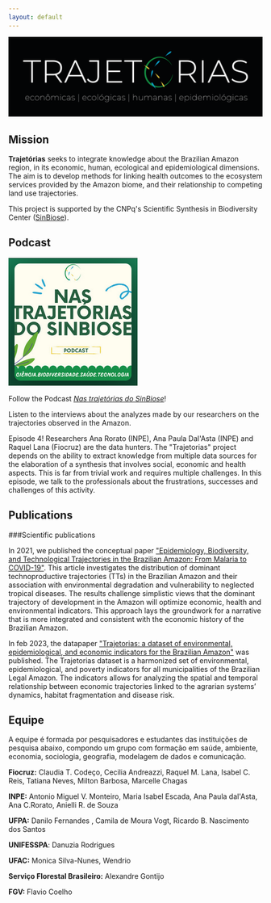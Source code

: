 ```yaml
---
layout: default
---
```


![Branching](/assets/img/logo-preto.png)

## Mission

**Trajetórias** seeks to integrate knowledge about the Brazilian Amazon region, in its economic, human, ecological and epidemiological dimensions. The aim is to develop methods for linking health outcomes to the ecosystem services provided by the Amazon biome, and their relationship to competing land use trajectories.

This project is supported by the CNPq's Scientific Synthesis in Biodiversity Center ([SinBiose](http://www.sinbiose.cnpq.br/web/sinbiose)).  

## Podcast 

![Branching](images/podcast-logo.png)

Follow the Podcast [*Nas trajetórias do SinBiose*](https://open.spotify.com/show/1hBMRZolQvwUdQy6SnconS)!

Listen to the interviews about the analyzes made by our researchers on the trajectories observed in the Amazon. 

Episode 4! Researchers Ana Rorato (INPE), Ana Paula Dal'Asta (INPE) and Raquel Lana (Fiocruz) are the data hunters. The "Trajetorias" project depends on the ability to extract knowledge from multiple data sources for the elaboration of a synthesis that involves social, economic and health aspects. This is far from trivial work and requires multiple challenges. In this episode, we talk to the professionals about the frustrations, successes and challenges of this activity.

## Publications

###Scientific publications

In 2021, we published the conceptual paper ["Epidemiology, Biodiversity, and Technological Trajectories in the Brazilian Amazon: From Malaria to COVID-19"](https://doi.org/10.3389/fpubh.2021.647754). This article investigates the distribution of dominant technoproductive trajectories (TTs) in the Brazilian Amazon and their association with environmental degradation and vulnerability to neglected tropical diseases. The results challenge simplistic views that the dominant trajectory of development in the Amazon will optimize economic, health and environmental indicators. This approach lays the groundwork for a narrative that is more integrated and consistent with the economic history of the Brazilian Amazon.

In feb 2023, the datapaper ["Trajetorias: a dataset of environmental, epidemiological, and economic indicators for the Brazilian Amazon"](https://www.nature.com/articles/s41597-023-01962-1) was published. The Trajetorias dataset is a harmonized set of environmental, epidemiological, and poverty indicators for all municipalities of the Brazilian Legal Amazon. The indicators allows for analyzing the spatial and temporal relationship between economic trajectories linked to the agrarian systems’ dynamics, habitat fragmentation and disease risk.  

## Equipe 

A equipe é formada por pesquisadores e estudantes das instituições de pesquisa abaixo, compondo um grupo com formação em saúde, ambiente, economia, sociologia, geografia, modelagem de dados e comunicação. 

**Fiocruz:** Claudia T. Codeço, Cecilia Andreazzi, Raquel M. Lana, Isabel C. Reis, Tatiana Neves, Milton Barbosa, Marcelle Chagas

**INPE:** Antonio Miguel V. Monteiro, Maria Isabel Escada, Ana Paula dal'Asta, Ana C.Rorato, Anielli R. de Souza

**UFPA:** Danilo Fernandes , Camila de Moura Vogt, Ricardo B. Nascimento dos Santos

**UNIFESSPA**: Danuzia Rodrigues

**UFAC:** Monica Silva-Nunes, Wendrio 

**Serviço Florestal Brasileiro:** Alexandre Gontijo

**FGV:** Flavio Coelho





